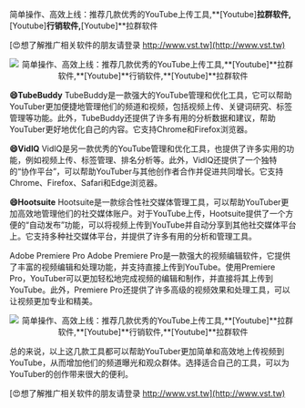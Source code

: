 简单操作、高效上线：推荐几款优秀的YouTube上传工具,**[Youtube]**拉群软件,**[Youtube]**行销软件,**[Youtube]**拉群软件

[😍想了解推广相关软件的朋友请登录 http://www.vst.tw](http://www.vst.tw)

 <center><img src="https://vst.tw/MP4/tuiguang/png/4.png" alt="简单操作、高效上线：推荐几款优秀的YouTube上传工具,**[Youtube]**拉群软件,**[Youtube]**行销软件,**[Youtube]**拉群软件"></center>

**😄TubeBuddy**
TubeBuddy是一款强大的YouTube管理和优化工具，它可以帮助YouTuber更加便捷地管理他们的频道和视频，包括视频上传、关键词研究、标签管理等功能。此外，TubeBuddy还提供了许多有用的分析数据和建议，帮助YouTuber更好地优化自己的内容。它支持Chrome和Firefox浏览器。

**😄VidIQ**
VidIQ是另一款优秀的YouTube管理和优化工具，也提供了许多实用的功能，例如视频上传、标签管理、排名分析等。此外，VidIQ还提供了一个独特的“协作平台”，可以帮助YouTuber与其他创作者合作并促进共同增长。它支持Chrome、Firefox、Safari和Edge浏览器。

**😄Hootsuite**
Hootsuite是一款综合性社交媒体管理工具，可以帮助YouTuber更加高效地管理他们的社交媒体账户。对于YouTube上传，Hootsuite提供了一个方便的“自动发布”功能，可以将视频上传到YouTube并自动分享到其他社交媒体平台上。它支持多种社交媒体平台，并提供了许多有用的分析和管理工具。

Adobe Premiere Pro
Adobe Premiere Pro是一款强大的视频编辑软件，它提供了丰富的视频编辑和处理功能，并支持直接上传到YouTube。使用Premiere Pro，YouTuber可以更加轻松地完成视频的编辑和制作，并直接将其上传到YouTube。此外，Premiere Pro还提供了许多高级的视频效果和处理工具，可以让视频更加专业和精美。

 <center><img src="https://vst.tw/MP4/tuiguang/png/5.png" alt="简单操作、高效上线：推荐几款优秀的YouTube上传工具,**[Youtube]**拉群软件,**[Youtube]**行销软件,**[Youtube]**拉群软件"></center>

总的来说，以上这几款工具都可以帮助YouTuber更加简单和高效地上传视频到YouTube，从而增加他们的频道曝光和观众群体。选择适合自己的工具，可以为YouTuber的创作带来很大的便利。

[😍想了解推广相关软件的朋友请登录 http://www.vst.tw](http://www.vst.tw)



